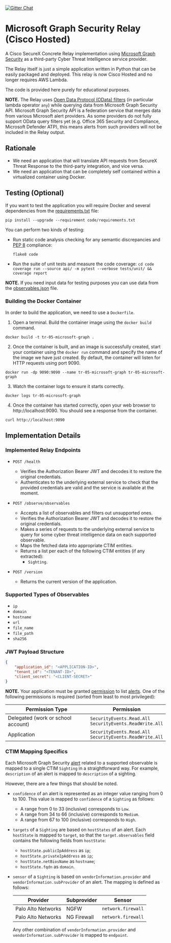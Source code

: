 [![Gitter Chat](https://img.shields.io/badge/gitter-join%20chat-brightgreen.svg)](https://gitter.im/CiscoSecurity/Threat-Response "Gitter Chat")

# Microsoft Graph Security Relay (Cisco Hosted)

A Cisco SecureX Concrete Relay implementation using
[Microsoft Graph Security](https://www.microsoft.com/en-us/security/business/graph-security-api)
as a third-party Cyber Threat Intelligence service provider.

The Relay itself is just a simple application written in Python that can be easily packaged and deployed.  This relay is now Cisco Hosted and no longer requires AWS Lambda.

The code is provided here purely for educational purposes.

**NOTE.** The Relay uses [Open Data Protocol (OData) filters](https://docs.microsoft.com/en-us/graph/query-parameters#filter-parameter) 
(in particular lambda operator `any`) while querying data from Microsoft Graph Security API. 
Microsoft Graph Security API is a federation service that merges data from various Microsoft alert providers.
As some providers do not fully support OData query filters yet (e.g. Office 365 Security and Compliance, Microsoft Defender ATP), this means alerts from such providers will not be included in the Relay output.

## Rationale

- We need an application that will translate API requests from SecureX Threat Response to the third-party integration, and vice versa.
- We need an application that can be completely self contained within a virtualized container using Docker.

## Testing (Optional)

If you want to test the application you will require Docker and several dependencies from the [requirements.txt](code/requirements.txt) file:
```
pip install --upgrade --requirement code/requirements.txt
```

You can perform two kinds of testing:

- Run static code analysis checking for any semantic discrepancies and [PEP 8](https://www.python.org/dev/peps/pep-0008/) compliance:

  `flake8 code`

- Run the suite of unit tests and measure the code coverage:
  `cd code`
  `coverage run --source api/ -m pytest --verbose tests/unit/ && coverage report`

**NOTE.** If you need input data for testing purposes you can use data from the
[observables.json](code/observables.json) file.

### Building the Docker Container
In order to build the application, we need to use a `Dockerfile`.  

 1. Open a terminal.  Build the container image using the `docker build` command.

```
docker build -t tr-05-microsoft-graph .
```

 2. Once the container is built, and an image is successfully created, start your container using the `docker run` command and specify the name of the image we have just created.  By default, the container will listen for HTTP requests using port 9090.

```
docker run -dp 9090:9090 --name tr-05-microsoft-graph tr-05-microsoft-graph
```

 3. Watch the container logs to ensure it starts correctly.

```
docker logs tr-05-microsoft-graph
```

 4. Once the container has started correctly, open your web browser to http://localhost:9090.  You should see a response from the container.

```
curl http://localhost:9090
```

## Implementation Details

### Implemented Relay Endpoints

- `POST /health`
  - Verifies the Authorization Bearer JWT and decodes it to restore the
  original credentials.
  - Authenticates to the underlying external service to check that the provided
  credentials are valid and the service is available at the moment.

- `POST /observe/observables`
  - Accepts a list of observables and filters out unsupported ones.
  - Verifies the Authorization Bearer JWT and decodes it to restore the
  original credentials.
  - Makes a series of requests to the underlying external service to query for
  some cyber threat intelligence data on each supported observable.
  - Maps the fetched data into appropriate CTIM entities.
  - Returns a list per each of the following CTIM entities (if any extracted):
    - `Sighting`.
    
- `POST /version`
  - Returns the current version of the application.

### Supported Types of Observables

- `ip`
- `domain`
- `hostname`
- `url`
- `file_name`
- `file_path`
- `sha256`

### JWT Payload Structure

```json
{
    "application_id": "<APPLICATION-ID>",
    "tenant_id": "<TENANT-ID>",
    "client_secret": "<CLIENT-SECRET>"
}
```

**NOTE.** Your application must be granted [permission](https://docs.microsoft.com/en-us/graph/permissions-reference)
 to list [alerts](https://docs.microsoft.com/en-us/graph/api/resources/alert?view=graph-rest-1.0). 
 One of the following permissions is required (sorted from least to most privileged):

| Permission Type                    | Permission                                                    |
|------------------------------------|---------------------------------------------------------------|
| Delegated (work or school account) | `SecurityEvents.Read.All` <br> `SecurityEvents.ReadWrite.All` |
| Application                        | `SecurityEvents.Read.All` <br> `SecurityEvents.ReadWrite.All` |


### CTIM Mapping Specifics

Each Microsoft Graph Security [alert](https://docs.microsoft.com/en-us/graph/api/resources/alert?view=graph-rest-1.0) 
related to a supported observable is mapped to a single CTIM `Sighting` in a straightforward way.
For example, `description` of an alert is mapped to `description` of a sighting.

However, there are a few things that should be noted.

- `confidence` of an alert is represented as an integer value ranging from 0 to 100.
  This value is mapped to `confidence` of a `Sighting` as follows:
  - A range from 0  to 33  (inclusive) corresponds to `Low`.
  - A range from 34 to 66  (inclusive) corresponds to `Medium`.
  - A range from 67 to 100 (inclusive) corresponds to `High`.

- `targets` of a `Sighting` are based on `hostStates` of an alert. Each `hostState` is mapped to `target`, 
  so that the `target.observables` field contains the following fields from `hostState`:
  - `hostState.publicIpAddress` as `ip`;
  - `hostState.privateIpAddress` as `ip`;
  - `hostState.netBiosName` as `hostname`;
  - `hostState.fqdn` as `domain`.

- `sensor` of a `Sighting` is based on `vendorInformation.provider` and `vendorInformation.subProvider` of an alert.
  The mapping is defined as follows:

  | Provider             | Subprovider       | Sensor             |
  |----------------------|-------------------|--------------------|
  | Palo Alto Networks   | NGFW              | `network.firewall` |
  | Palo Alto Networks   | NG Firewall       | `network.firewall` |

  Any other combination of `vendorInformation.provider` and `vendorInformation.subProvider` is mapped to `endpoint`.
